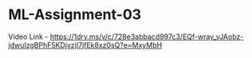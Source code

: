 # ML-Assignment-03


Video Link - https://1drv.ms/v/c/728e3abbacd997c3/EQf-wray_vJAobz-jdwuIzgBPhF5KDjvzjI7jfEk8xz0sQ?e=MxyMbH
